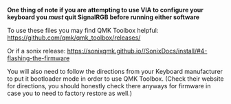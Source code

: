 **One thing of note if you are attempting to use VIA to configure your keyboard you _must_ quit SignalRGB before running either software**

To use these files you may find QMK Toolbox helpful:
https://github.com/qmk/qmk_toolbox/releases/

Or if a sonix release:
https://sonixqmk.github.io//SonixDocs/install/#4-flashing-the-firmware

You will also need to follow the directions from your Keyboard manufacturer to put it bootloader mode in order to use QMK Toolbox.
(Check their website for directions, you should honestly check there anyways for firmware in case you to need to factory restore as well.)
